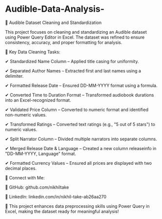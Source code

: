 # Audible-Data-Analysis-

📌 Audible Dataset Cleaning and Standardization

This project focuses on cleaning and standardizing an Audible dataset using Power Query Editor in Excel. The dataset was refined to ensure consistency, accuracy, and proper formatting for analysis.

🔹 Key Data Cleaning Tasks:

✔ Standardized Name Column – Applied title casing for uniformity.

✔ Separated Author Names – Extracted first and last names using a delimiter.

✔ Formatted Release Date – Ensured DD-MM-YYYY format using a formula.

✔ Converted Time to Duration Format – Transformed audiobook durations into an Excel-recognized format.

✔ Validated Price Column – Converted to numeric format and identified non-numeric values.

✔ Transformed Ratings – Converted text ratings (e.g., "5 out of 5 stars") to numeric values.

✔ Split Narrator Column – Divided multiple narrators into separate columns.

✔ Merged Release Date & Language – Created a new column releaseinfo in "DD-MM-YYYY, Language" format.

✔ Formatted Currency Values – Ensured all prices are displayed with two decimal places.

🔗 Connect with Me:

🔗 GitHub: github.com/nikhiltake

🔗 LinkedIn: linkedin.com/in/nikhil-take-ab26aa270


🚀 This project enhances data preprocessing skills using Power Query in Excel, making the dataset ready for meaningful analysis!

